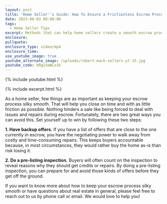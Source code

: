 ```yaml
---
layout: post
title: 'Home Seller''s Guide: How To Ensure a Frictionless Escrow Process'
date: 2023-08-03 00:00:00
tags:
  - Home Seller Tips
excerpt: Methods that can help home sellers create a smooth escrow process.
enclosure:
pullquote:
enclosure_type: video/mp4
enclosure_time:
use_youtube_image: true
youtube_alternate_image: /uploads/robert-mack-sellers-yt-15.jpg
youtube_code: bRgu3aWLo1k
---
```

{% include youtube.html %}

{% include excerpt.html %}

As a home seller, few things are as important as keeping your escrow process silky smooth. That will help you close on time and with as little friction as possible. Nothing hinders a sale like being forced to deal with issues and repairs during escrow. Fortunately, there are two great ways you can avoid this. Set yourself up to win by following these two steps:&nbsp;

**1\. Have backup offers.** If you have a list of offers that are close to the one currently in escrow, you have the negotiating power to walk away from costly and time-consuming repairs. This keeps buyers accountable because, in most circumstances, they would rather buy the home as-is than risk losing it.&nbsp;

**2\. Do a pre-listing inspection.** Buyers will often count on the inspection to reveal reasons why they should get credits or repairs. By doing a pre-listing inspection, you can prepare for and avoid those kinds of offers before they get off the ground.

If you want to know more about how to keep your escrow process silky smooth or have questions about real estate in general, please feel free to reach out to us by phone call or email. We would love to help you!